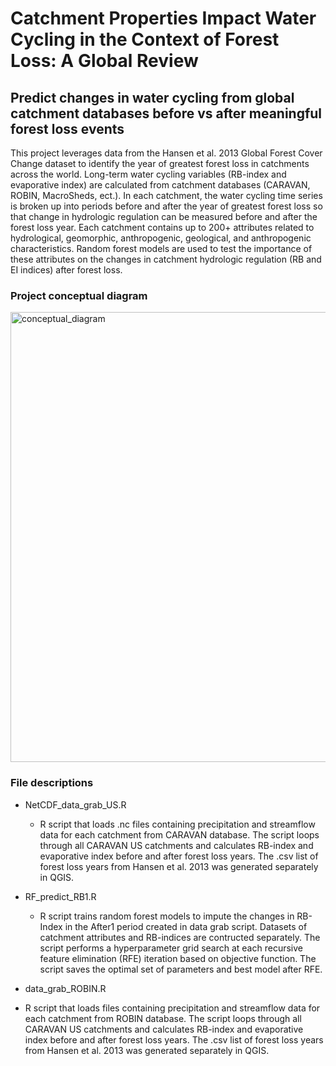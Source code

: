 # Catchment Properties Impact Water Cycling in the Context of Forest Loss: A Global Review

## Predict changes in water cycling from global catchment databases before vs after meaningful forest loss events

This project leverages data from the Hansen et al. 2013 Global Forest Cover Change dataset to identify the year of greatest forest loss in catchments across the world. Long-term water cycling variables (RB-index and evaporative index) 
are calculated from catchment databases (CARAVAN, ROBIN, MacroSheds, ect.). In each catchment, the water cycling time series is broken up into periods before and after the year of greatest forest loss so that change in hydrologic
regulation can be measured before and after the forest loss year. Each catchment contains up to 200+ attributes related to hydrological, geomorphic, anthropogenic, geological, and anthropogenic characteristics. Random forest models 
are used to test the importance of these attributes on the changes in catchment hydrologic regulation (RB and EI indices) after forest loss. 

### Project conceptual diagram
<img width="1280" height="720" alt="conceptual_diagram" src="https://github.com/user-attachments/assets/fb7f6409-287b-4285-9551-2825429acafb" />

### File descriptions
* NetCDF_data_grab_US.R
  - R script that loads .nc files containing precipitation and streamflow data for each catchment from CARAVAN database. The script loops through all CARAVAN US catchments and calculates RB-index and evaporative index before and
    after forest loss years. The .csv list of forest loss years from Hansen et al. 2013 was generated separately in QGIS.

* RF_predict_RB1.R
  - R script trains random forest models to impute the changes in RB-Index in the After1 period created in data grab script. Datasets of catchment attributes and RB-indices are contructed separately. The script performs a hyperparameter
    grid search at each recursive feature elimination (RFE) iteration based on objective function. The script saves the optimal set of parameters and best model after RFE.

*  data_grab_ROBIN.R
  -  R script that loads files containing precipitation and streamflow data for each catchment from ROBIN database. The script loops through all CARAVAN US catchments and calculates RB-index and evaporative index before and
    after forest loss years. The .csv list of forest loss years from Hansen et al. 2013 was generated separately in QGIS.
